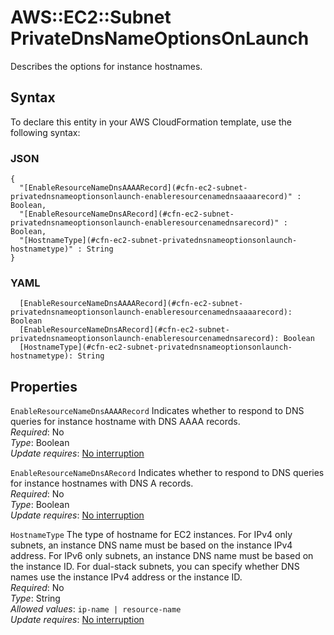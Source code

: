 # AWS::EC2::Subnet PrivateDnsNameOptionsOnLaunch<a name="aws-properties-ec2-subnet-privatednsnameoptionsonlaunch"></a>

Describes the options for instance hostnames\.

## Syntax<a name="aws-properties-ec2-subnet-privatednsnameoptionsonlaunch-syntax"></a>

To declare this entity in your AWS CloudFormation template, use the following syntax:

### JSON<a name="aws-properties-ec2-subnet-privatednsnameoptionsonlaunch-syntax.json"></a>

```
{
  "[EnableResourceNameDnsAAAARecord](#cfn-ec2-subnet-privatednsnameoptionsonlaunch-enableresourcenamednsaaaarecord)" : Boolean,
  "[EnableResourceNameDnsARecord](#cfn-ec2-subnet-privatednsnameoptionsonlaunch-enableresourcenamednsarecord)" : Boolean,
  "[HostnameType](#cfn-ec2-subnet-privatednsnameoptionsonlaunch-hostnametype)" : String
}
```

### YAML<a name="aws-properties-ec2-subnet-privatednsnameoptionsonlaunch-syntax.yaml"></a>

```
  [EnableResourceNameDnsAAAARecord](#cfn-ec2-subnet-privatednsnameoptionsonlaunch-enableresourcenamednsaaaarecord): Boolean
  [EnableResourceNameDnsARecord](#cfn-ec2-subnet-privatednsnameoptionsonlaunch-enableresourcenamednsarecord): Boolean
  [HostnameType](#cfn-ec2-subnet-privatednsnameoptionsonlaunch-hostnametype): String
```

## Properties<a name="aws-properties-ec2-subnet-privatednsnameoptionsonlaunch-properties"></a>

`EnableResourceNameDnsAAAARecord`  <a name="cfn-ec2-subnet-privatednsnameoptionsonlaunch-enableresourcenamednsaaaarecord"></a>
Indicates whether to respond to DNS queries for instance hostname with DNS AAAA records\.  
*Required*: No  
*Type*: Boolean  
*Update requires*: [No interruption](https://docs.aws.amazon.com/AWSCloudFormation/latest/UserGuide/using-cfn-updating-stacks-update-behaviors.html#update-no-interrupt)

`EnableResourceNameDnsARecord`  <a name="cfn-ec2-subnet-privatednsnameoptionsonlaunch-enableresourcenamednsarecord"></a>
Indicates whether to respond to DNS queries for instance hostnames with DNS A records\.  
*Required*: No  
*Type*: Boolean  
*Update requires*: [No interruption](https://docs.aws.amazon.com/AWSCloudFormation/latest/UserGuide/using-cfn-updating-stacks-update-behaviors.html#update-no-interrupt)

`HostnameType`  <a name="cfn-ec2-subnet-privatednsnameoptionsonlaunch-hostnametype"></a>
The type of hostname for EC2 instances\. For IPv4 only subnets, an instance DNS name must be based on the instance IPv4 address\. For IPv6 only subnets, an instance DNS name must be based on the instance ID\. For dual\-stack subnets, you can specify whether DNS names use the instance IPv4 address or the instance ID\.  
*Required*: No  
*Type*: String  
*Allowed values*: `ip-name | resource-name`  
*Update requires*: [No interruption](https://docs.aws.amazon.com/AWSCloudFormation/latest/UserGuide/using-cfn-updating-stacks-update-behaviors.html#update-no-interrupt)